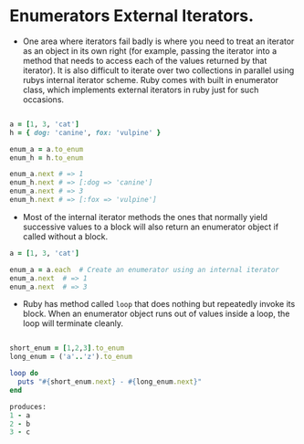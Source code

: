 # Enumerators External Iterators.

* One area where iterators fail badly is where you need to treat an iterator as an object in its own right (for example, passing the iterator into a method that needs to access each of the values returned by that iterator). It is also difficult to iterate over two collections in parallel using rubys internal iterator scheme. Ruby comes with built in enumerator class, which implements external iterators in ruby just for such occasions.

```ruby

a = [1, 3, 'cat']
h = { dog: 'canine', fox: 'vulpine' }

enum_a = a.to_enum
enum_h = h.to_enum

enum_a.next # => 1
enum_h.next # => [:dog => 'canine']
enum_a.next # => 3
enum_h.next # => [:fox => 'vulpine']

```
* Most of the internal iterator methods the ones that normally yield successive values to a block will also return an enumerator object if called without a block.

```ruby
a = [1, 3, 'cat']

enum_a = a.each  # Create an enumerator using an internal iterator
enum_a.next  # => 1
enum_a.next  # => 3

```

* Ruby has method called `loop` that does nothing but repeatedly invoke its block. When an enumerator object runs out of values inside a loop, the loop will terminate cleanly. 

```ruby

short_enum = [1,2,3].to_enum
long_enum = ('a'..'z').to_enum

loop do 
  puts "#{short_enum.next} - #{long_enum.next}"
end

produces:
1 - a
2 - b
3 - c

```
